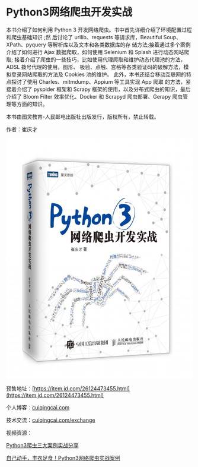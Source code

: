 # Python3网络爬虫开发实战

本书介绍了如何利用 Python 3 开发网络爬虫。书中首先详细介绍了环境配置过程和爬虫基础知识 ;然 后讨论了 urllib、requests 等请求库，Beautiful Soup、XPath、pyquery 等解析库以及文本和各类数据库的存 储方法;接着通过多个案例介绍了如何进行 Ajax 数据爬取，如何使用 Selenium 和 Splash 进行动态网站爬取; 接着介绍了爬虫的一些技巧，比如使用代理爬取和维护动态代理池的方法，ADSL 拨号代理的使用，图形、 极验、点触、宫格等各类验证码的破解方法，模拟登录网站爬取的方法及 Cookies 池的维护。
此外，本书还结合移动互联网的特点探讨了使用 Charles、mitmdump、Appium 等工具实现 App 爬取 的方法，紧接着介绍了 pyspider 框架和 Scrapy 框架的使用，以及分布式爬虫的知识，最后介绍了 Bloom Filter 效率优化、Docker 和 Scrapyd 爬虫部署、Gerapy 爬虫管理等方面的知识。

本书由图灵教育-人民邮电出版社出版发行，版权所有，禁止转载。

作者：崔庆才

![](./assets/Python-3网格爬虫开发实战-立体图-857x1100.jpg)

预售地址：[https://item.jd.com/26124473455.html](https://item.jd.com/26124473455.html)

个人博客：[cuiqingcai.com](https://cuiqingcai.com)

技术交流：[cuiqingcai.com/exchange](https://cuiqingcai.com/exchange)

视频资源：

[Python3爬虫三大案例实战分享](https://edu.hellobi.com/course/156)

[自己动手，丰衣足食！Python3网络爬虫实战案例](https://edu.hellobi.com/course/157)



